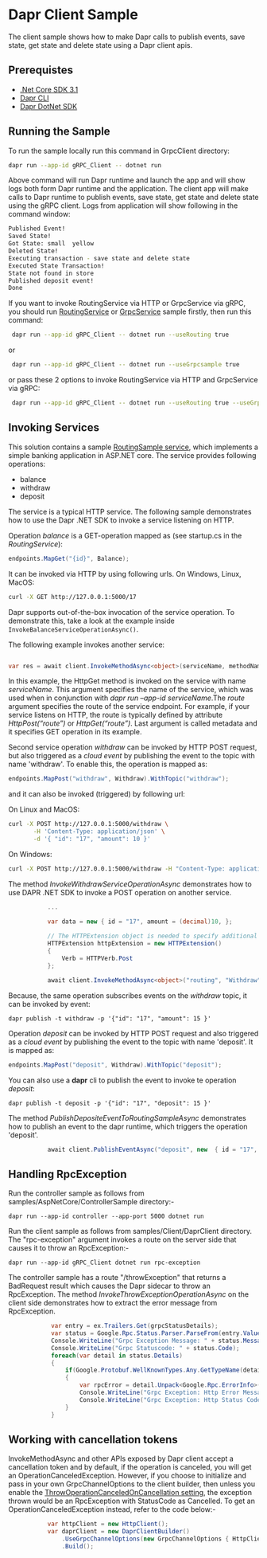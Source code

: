 # Dapr Client Sample
The client sample shows how to make Dapr calls to publish events, save state, get state and delete state using a Dapr client apis. 

## Prerequistes
* [.Net Core SDK 3.1](https://dotnet.microsoft.com/download)
* [Dapr CLI](https://github.com/dapr/cli)
* [Dapr DotNet SDK](https://github.com/dapr/dotnet-sdk)


 ## Running the Sample

 To run the sample locally run this command in GrpcClient directory:
 ```sh
 dapr run --app-id gRPC_Client -- dotnet run
 ```

 Above command will run Dapr runtime and launch the app and will show logs both form Dapr runtime and the application. The client app will make calls to Dapr runtime to publish events, save state, get state and delete state using the gRPC client.
 Logs from application will show following in the command window:
```sh
Published Event!
Saved State!
Got State: small  yellow
Deleted State!
Executing transaction - save state and delete state
Executed State Transaction!
State not found in store
Published deposit event!
Done
 ```

If you want to invoke RoutingService via HTTP or GrpcService via gRPC, you should run [RoutingService](..\..\AspNetCore\RoutingSample) or [GrpcService](..\..\AspNetCore\GrpcServiceSample) sample firstly, then run this command:

``` sh
 dapr run --app-id gRPC_Client -- dotnet run --useRouting true
```

or

``` sh
 dapr run --app-id gRPC_Client -- dotnet run --useGrpcsample true
```

or pass these 2 options to invoke RoutingService via HTTP and GrpcService via gRPC:

``` sh
 dapr run --app-id gRPC_Client -- dotnet run --useRouting true --useGrpcsample true
```

## Invoking Services
This solution contains a sample [RoutingSample service](../../AspNetCore/RoutingSample), which implements a simple banking application in ASP.NET core.
The service provides following operations:
- balance
- withdraw
- deposit

The service is a typical HTTP service. The following sample demonstrates how to use the Dapr .NET SDK to invoke a service listening on HTTP.

Operation *balance* is a GET-operation mapped as (see startup.cs in the *RoutingService*):
 ```c#
 endpoints.MapGet("{id}", Balance);
 ```

It can be invoked via HTTP by using following urls.
On Windows, Linux, MacOS:
 ```sh
curl -X GET http://127.0.0.1:5000/17
 ```

Dapr supports out-of-the-box invocation of the service operation.
To demonstrate this, take a look at the example inside `InvokeBalanceServiceOperationAsync()`.

The following example invokes another service:

```c#

var res = await client.InvokeMethodAsync<object>(serviceName, methodName);
```

In this example, the HttpGet method is invoked on the service with name *serviceName*. This argument specifies the name of the service, which was used when in conjunction with *dapr run –app-id serviceName*.The *route* argument specifies the route of the service endpoint.
For example, if your service listens on HTTP, the route is typically defined by attribute *HttpPost(“route”)* or *HttpGet(“route”)*. Last argument is called metadata and it specifies GET operation in its example.


Second service operation *withdraw* can be invoked by HTTP POST request, but also triggered as a *cloud event* by publishing the event to the topic with name 'withdraw'.
To enable this, the operation is mapped as:
 ```c#
endpoints.MapPost("withdraw", Withdraw).WithTopic("withdraw");
 ```
and it can also be invoked (triggered) by following url:

On Linux and MacOS:
 ```sh
curl -X POST http://127.0.0.1:5000/withdraw \
        -H 'Content-Type: application/json' \
        -d '{ "id": "17", "amount": 10 }'
 ```
On Windows:
 ```sh
curl -X POST http://127.0.0.1:5000/withdraw -H "Content-Type: application/json" -d "{ \"id\": \"17\", \"amount\": 1 }"
 ```


The method *InvokeWithdrawServiceOperationAsync* demonstrates how to use DAPR .NET SDK to invoke a POST operation on another service.

 ```c#        
            ...

            var data = new { id = "17", amount = (decimal)10, };
            
            // The HTTPExtension object is needed to specify additional information such as the HTTP verb and an optional query string, because the receiving service is listening on HTTP.  If it were listening on gRPC, it is not needed.
            HTTPExtension httpExtension = new HTTPExtension()
            {
                Verb = HTTPVerb.Post
            };

            await client.InvokeMethodAsync<object>("routing", "Withdraw", data, httpExtension);
 ```

Because, the same operation subscribes events on the *withdraw* topic, it can be invoked by event:
``` 
dapr publish -t withdraw -p '{"id": "17", "amount": 15 }'
``` 

Operation *deposit* can be invoked by HTTP POST request and also triggered as a *cloud event* by publishing the event to the topic with name 'deposit'.
It is mapped as:
 ```c#
endpoints.MapPost("deposit", Withdraw).WithTopic("deposit");
 ```
You can also use a **dapr** cli to publish the event to invoke te operation *deposit*: 
``` 
dapr publish -t deposit -p '{"id": "17", "deposit": 15 }'
 ``` 

The method *PublishDepositeEventToRoutingSampleAsync* demonstrates how to publish an event to the dapr runtime, which triggers the operation 'deposit'.
 ```c#
            await client.PublishEventAsync("deposit", new  { id = "17", amount = (decimal)10, });          
 ```


## Handling RpcException

Run the controller sample as follows from samples/AspNetCore/ControllerSample directory:-
```
dapr run --app-id controller --app-port 5000 dotnet run
```

Run the client sample as follows from samples/Client/DaprClient directory. The "rpc-exception" argument invokes a route on the server side that causes it to throw an RpcException:-
```
dapr run --app-id gRPC_Client dotnet run rpc-exception
```

The controller sample has a route "/throwException" that returns a BadRequest result which causes the Dapr sidecar to throw an RpcException. The method *InvokeThrowExceptionOperationAsync* on the client side demonstrates how to extract the error message from RpcException.
```c#
            var entry = ex.Trailers.Get(grpcStatusDetails);
            var status = Google.Rpc.Status.Parser.ParseFrom(entry.ValueBytes);
            Console.WriteLine("Grpc Exception Message: " + status.Message);
            Console.WriteLine("Grpc Statuscode: " + status.Code);
            foreach(var detail in status.Details)
            {
                if(Google.Protobuf.WellKnownTypes.Any.GetTypeName(detail.TypeUrl) == grpcErrorInfoDetail)
                {
                    var rpcError = detail.Unpack<Google.Rpc.ErrorInfo>();
                    Console.WriteLine("Grpc Exception: Http Error Message: " + rpcError.Metadata[daprErrorInfoHTTPErrorMetadata]);
                    Console.WriteLine("Grpc Exception: Http Status Code: " + rpcError.Metadata[daprErrorInfoHTTPCodeMetadata]);
                }
            }
 ```

 ## Working with cancellation tokens

 InvokeMethodAsync and other APIs exposed by Dapr client accept a cancellation token and by default, if the operation is canceled, you will get an OperationCanceledException. However, if you choose to initialize and pass in your own GrpcChannelOptions to the client builder, then unless you enable the [ThrowOperationCanceledOnCancellation setting](https://grpc.github.io/grpc/csharp-dotnet/api/Grpc.Net.Client.GrpcChannelOptions.html#Grpc_Net_Client_GrpcChannelOptions_ThrowOperationCanceledOnCancellation), the exception thrown would be an RpcException with StatusCode as Cancelled. To get an OperationCanceledException instead, refer to the code below:-
 ```c#
            var httpClient = new HttpClient();
            var daprClient = new DaprClientBuilder()
                .UseGrpcChannelOptions(new GrpcChannelOptions { HttpClient = httpClient, ThrowOperationCanceledOnCancellation = true })
                .Build();
```